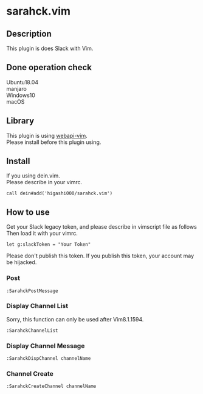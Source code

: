 # sarahck.vim

## Description
This plugin is does Slack with Vim.<br>

## Done operation check
Ubuntu18.04<br>
manjaro<br>
Windows10<br>
macOS<br>

## Library
This plugin is using [webapi-vim](https://github.com/mattn/webapi-vim).<br>
Please install before this plugin using.<br>

## Install
If you using dein.vim.<br>
Please describe in your vimrc.<br>
```
call dein#add('higashi000/sarahck.vim')
```

## How to use
Get your Slack legacy token, and please describe in vimscript file as follows<br>
Then load it with your vimrc.<br>
```
let g:slackToken = "Your Token"
```
Please don't publish this token.
If you publish this token, your account may be hijacked.

### Post
```
:SarahckPostMessage
```

### Display Channel List
Sorry, this function can only be used after Vim8.1.1594.
```
:SarahckChannelList
```

### Display Channel Message
```
:SarahckDispChannel channelName
```

### Channel Create
```
:SarahckCreateChannel channelName
```
